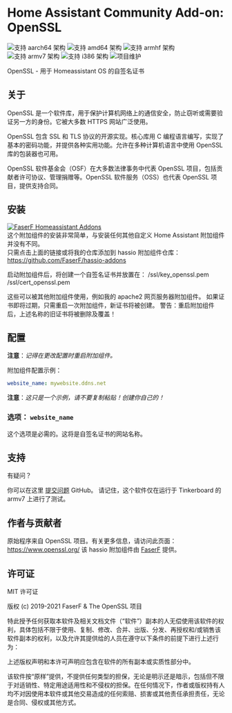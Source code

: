 # Home Assistant Community Add-on: OpenSSL
![支持 aarch64 架构][aarch64-shield] ![支持 amd64 架构][amd64-shield] ![支持 armhf 架构][armhf-shield] ![支持 armv7 架构][armv7-shield] ![支持 i386 架构][i386-shield]
![项目维护][maintenance-shield]

OpenSSL - 用于 Homeassistant OS 的自签名证书

## 关于

OpenSSL 是一个软件库，用于保护计算机网络上的通信安全，防止窃听或需要验证另一方的身份。它被大多数 HTTPS 网站广泛使用。

OpenSSL 包含 SSL 和 TLS 协议的开源实现。核心库用 C 编程语言编写，实现了基本的密码功能，并提供各种实用功能。允许在多种计算机语言中使用 OpenSSL 库的包装器也可用。

OpenSSL 软件基金会（OSF）在大多数法律事务中代表 OpenSSL 项目，包括贡献者许可协议、管理捐赠等。OpenSSL 软件服务（OSS）也代表 OpenSSL 项目，提供支持合同。

## 安装

[![FaserF Homeassistant Addons](https://my.home-assistant.io/badges/supervisor_add_addon_repository.svg)](https://my.home-assistant.io/redirect/supervisor_add_addon_repository/?repository_url=https%3A%2F%2Fgithub.com%2FFaserF%2Fhassio-addons)
<br />
这个附加组件的安装非常简单，与安装任何其他自定义 Home Assistant 附加组件并没有不同。<br />
只需点击上面的链接或将我的仓库添加到 hassio 附加组件仓库：<https://github.com/FaserF/hassio-addons>

启动附加组件后，将创建一个自签名证书并放置在：
/ssl/key_openssl.pem
/ssl/cert_openssl.pem

这些可以被其他附加组件使用，例如我的 apache2 网页服务器附加组件。
如果证书即将过期，只需重启一次附加组件，新证书将被创建。
警告：重启附加组件后，上述名称的旧证书将被删除及覆盖！

## 配置

**注意**：_记得在更改配置时重启附加组件。_

附加组件配置示例：

```yaml
website_name: mywebsite.ddns.net
```

**注意**：_这只是一个示例，请不要复制粘贴！创建你自己的！_

### 选项： `website_name`

这个选项是必需的。这将是自签名证书的网站名称。

## 支持

有疑问？

你可以在这里 [提交问题][issue] GitHub。
请记住，这个软件仅在运行于 Tinkerboard 的 armv7 上进行了测试。

## 作者与贡献者

原始程序来自 OpenSSL 项目。有关更多信息，请访问此页面：<https://www.openssl.org/>
该 hassio 附加组件由 [FaserF] 提供。

## 许可证

MIT 许可证

版权 (c) 2019-2021 FaserF & The OpenSSL 项目

特此授予任何获取本软件及相关文档文件（“软件”）副本的人无偿使用该软件的权利，具体包括不限于使用、复制、修改、合并、出版、分发、再授权和/或销售该软件副本的权利，以及允许其提供给的人员在遵守以下条件的前提下进行上述行为：

上述版权声明和本许可声明应包含在软件的所有副本或实质性部分中。

该软件按“原样”提供，不提供任何类型的担保，无论是明示还是暗示，包括但不限于对适销性、特定用途适用性和不侵权的担保。在任何情况下，作者或版权持有人均不对因使用本软件或其他交易造成的任何索赔、损害或其他责任承担责任，无论是合同、侵权或其他方式。

[aarch64-shield]: https://img.shields.io/badge/aarch64-yes-green.svg
[amd64-shield]: https://img.shields.io/badge/amd64-yes-green.svg
[armhf-shield]: https://img.shields.io/badge/armhf-yes-green.svg
[armv7-shield]: https://img.shields.io/badge/armv7-yes-green.svg
[FaserF]: https://github.com/FaserF/
[i386-shield]: https://img.shields.io/badge/i386-yes-green.svg
[issue]: https://github.com/FaserF/hassio-addons/issues
[maintenance-shield]: https://img.shields.io/maintenance/yes/2024.svg